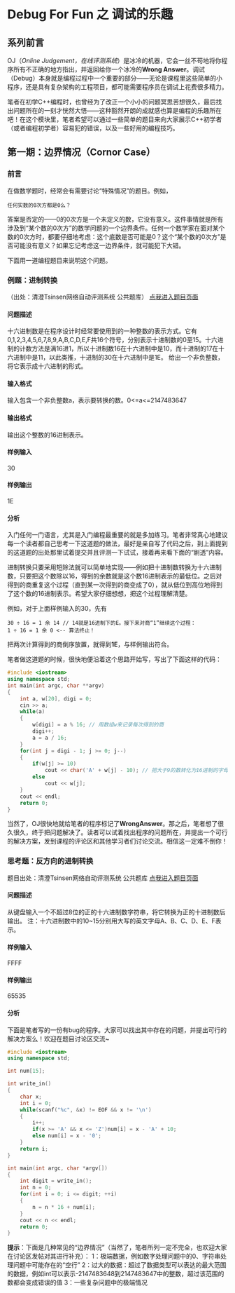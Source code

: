 # Debug For Fun 之 调试的乐趣

## 系列前言

OJ（*Online Judgement，在线评测系统*）是冰冷的机器，它会一丝不苟地将你程序所有不正确的地方指出，并返回给你一个冰冷的**Wrong Answer**。调试（Debug）本身就是编程过程中一个重要的部分——无论是课程里这些简单的小程序，还是具有复杂架构的工程项目，都可能需要程序员在调试上花费很多精力。

笔者在初学C++编程时，也曾经为了改正一个小小的问题冥思苦想很久，最后找出问题所在的一刻才恍然大悟——这种豁然开朗的成就感也算是编程的乐趣所在吧！在这个模块里，笔者希望可以通过一些简单的题目来向大家展示C++初学者（或者编程初学者）容易犯的错误，以及一些好用的编程技巧。

## 第一期：边界情况（Cornor  Case）

### 前言

在做数学题时，经常会有需要讨论“特殊情况”的题目。例如，

    任何实数的0次方都是0么？

答案是否定的——0的0次方是一个未定义的数，它没有意义。这件事情就是所有涉及到“某个数的0次方”的数学问题的一个边界条件。任何一个数学家在面对某个数的0次方时，都要仔细地考虑：这个底数是否可能是0？这个“某个数的0次方”是否可能没有意义？如果忘记考虑这一边界条件，就可能犯下大错。

下面用一道编程题目来说明这个问题。

### 例题：进制转换
（出处：清澄Tsinsen网络自动评测系统 公共题库）
<a href="http://tsinsen.com/A1011">点我进入题目页面</a>
#### 问题描述
十六进制数是在程序设计时经常要使用到的一种整数的表示方式。它有0,1,2,3,4,5,6,7,8,9,A,B,C,D,E,F共16个符号，分别表示十进制数的0至15。十六进制的计数方法是满16进1，所以十进制数16在十六进制中是10，而十进制的17在十六进制中是11，以此类推，十进制的30在十六进制中是1E。
给出一个非负整数，将它表示成十六进制的形式。
#### 输入格式
输入包含一个非负整数a，表示要转换的数。0<=a<=2147483647
#### 输出格式
输出这个整数的16进制表示。
#### 样例输入
30
#### 样例输出
1E

#### 分析
入门任何一门语言，尤其是入门编程最重要的就是多加练习。笔者非常真心地建议每一个读者都自己思考一下这道题的做法，最好是亲自写了代码之后，到上面提到的这道题的出处那里试着提交并且评测一下试试，接着再来看下面的“剧透”内容。

进制转换只要采用短除法就可以简单地实现——例如把十进制数转换为十六进制数，只要把这个数除以16，得到的余数就是这个数16进制表示的最低位。之后对得到的商重复这个过程（直到某一次得到的商变成了0），就从低位到高位地得到了这个数的16进制表示。希望大家仔细想想，把这个过程理解清楚。

例如，对于上面样例输入的30，先有

    30 ÷ 16 = 1 余 14 // 14就是16进制下的E。接下来对商“1”继续这个过程：
    1 ÷ 16 = 1 余 0 <-- 算法终止！

把两次计算得到的商倒序放置，就得到**1E**，与样例输出符合。

笔者做这道题的时候，很快地便沿着这个思路开始写，写出了下面这样的代码：

```c++
#include <iostream>
using namespace std;
int main(int argc, char **argv)
{
    int a, w[20], digi = 0;
    cin >> a;
    while(a)
    {
        w[digi] = a % 16; // 用数组w来记录每次得到的商
        digi++;
        a = a / 16;
    }
    for(int j = digi - 1; j >= 0; j--)
    {
        if(w[j] >= 10)
            cout << char('A' + w[j] - 10); // 把大于9的数转化为16进制的字母
        else
            cout << w[j]; 
    }
    cout << endl;
    return 0;
}
```

当然了，OJ很快地就给笔者的程序标记了**WrongAnswer**。那之后，笔者想了很久很久，终于把问题解决了。读者可以试着找出程序的问题所在，并提出一个可行的解决方案，发到课程的评论区和其他学习者们讨论交流。相信这一定难不倒你！

### 思考题：反方向的进制转换
题目出处：清澄Tsinsen网络自动评测系统 公共题库
<a href="http://tsinsen.com/A1011">点我进入题目页面</a>
#### 问题描述
从键盘输入一个不超过8位的正的十六进制数字符串，将它转换为正的十进制数后输出。
注：十六进制数中的10~15分别用大写的英文字母A、B、C、D、E、F表示。
#### 样例输入
FFFF
#### 样例输出
65535
#### 分析
下面是笔者写的一份有bug的程序。大家可以找出其中存在的问题，并提出可行的解决方案么！欢迎在题目讨论区交流~

```c++
#include <iostream>
using namespace std;

int num[15];

int write_in()
{
    char x;
    int i = 0;
    while(scanf("%c", &x) != EOF && x != '\n')
    {
        i++;
        if(x >= 'A' && x <= 'Z')num[i] = x - 'A' + 10;
        else num[i] = x - '0';
    }
    return i;
}

int main(int argc, char *argv[])
{
    int digit = write_in();
    int n = 0;
    for(int i = 0; i <= digit; ++i)
    {
        n = n * 16 + num[i];
    }
    cout << n << endl;
    return 0;
}
```

**提示**：下面是几种常见的“边界情况”（当然了，笔者所列一定不完全，也欢迎大家在讨论区发帖对其进行补充）：
1：极端数据，例如数字处理问题中的0、字符串处理问题中可能存在的“空行”
2：过大的数据：超过了数据类型可以表达的最大范围的数据，例如int可以表示-2147483648到2147483647中的整数，超过该范围的数都会变成错误的值
3：一些复杂问题中的极端情况

